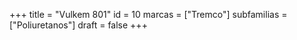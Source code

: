 +++
title = "Vulkem 801"
id = 10
marcas = ["Tremco"]
subfamilias = ["Poliuretanos"]
draft = false
+++

<!--more-->